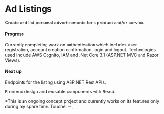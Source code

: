 # Ad Listings
Create and list personal advertisements for a product and/or service.

#### Progress
Currently completing work on authentication which includes user registration, account creation confirmation, login and logout. Technologies used include AWS Cognito, IAM and .Net Core 3.1 (ASP.NET MVC and Razor Views).


#### Next up 

Endpoints for the listing using ASP.NET Rest APIs.

Frontend design and reusable components with React.

*This is an ongoing concept project and currently works on its features only during my spare time. Touché.  --,
